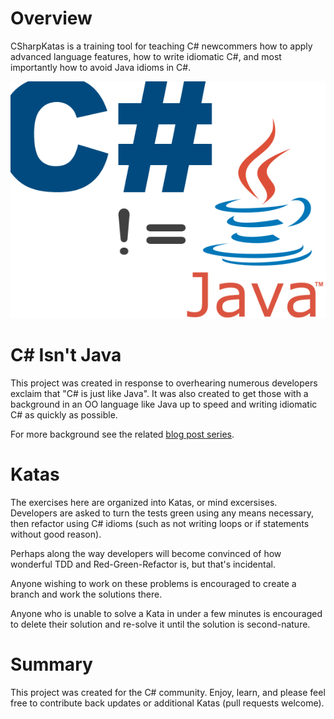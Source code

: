 Overview
===========

CSharpKatas is a training tool for teaching C# newcommers how to apply advanced language features, how to write idiomatic
C#, and most importantly how to avoid Java idioms in C#.

![C# Isn't Java](CSharpIsntJava.png)

C# Isn't Java
===========

This project was created in response to overhearing numerous developers exclaim that "C# is just like Java".  It 
was also created to get those with a background in an OO language like Java up to speed and writing idiomatic C# 
as quickly as possible.  

For more background see the related [blog post series](http://rapidapplicationdevelopment.blogspot.com/2013/10/c-isnt-java-learning-via-katas-part-1.html).

Katas
===========

The exercises here are organized into Katas, or mind excersises.  Developers are asked to turn the tests green 
using any means necessary, then refactor using C# idioms (such as not writing loops or if statements without 
good reason).

Perhaps along the way developers will become convinced of how wonderful TDD and Red-Green-Refactor is, but 
that's incidental.

Anyone wishing to work on these problems is encouraged to create a branch and work the solutions there.  

Anyone who
is unable to solve a Kata in under a few minutes is encouraged to delete their solution and re-solve it until the
solution is second-nature.

Summary
===========

This project was created for the C# community.  Enjoy, learn, and please feel free to contribute 
back updates or additional Katas (pull requests welcome).